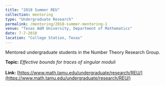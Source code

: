 ```yaml
---
title: "2018 Summer REU"
collection: mentoring
type: "Undergraduate Research"
permalink: /mentoring/2018-summer-mentoring-1
venue: "Texas A&M University, Department of Mathematics"
date: 7-7-2018
location: "College Station, Texas"
---
```


Mentored undergraduate students in the Number Theory Research Group.

**Topic:** *Effective bounds for traces of singular moduli* <br><br>
**Link:** [https://www.math.tamu.edu/undergraduate/research/REU/](https://www.math.tamu.edu/undergraduate/research/REU/)

<!--
Heading 1
======

Heading 2
======

Heading 3
======
-->
